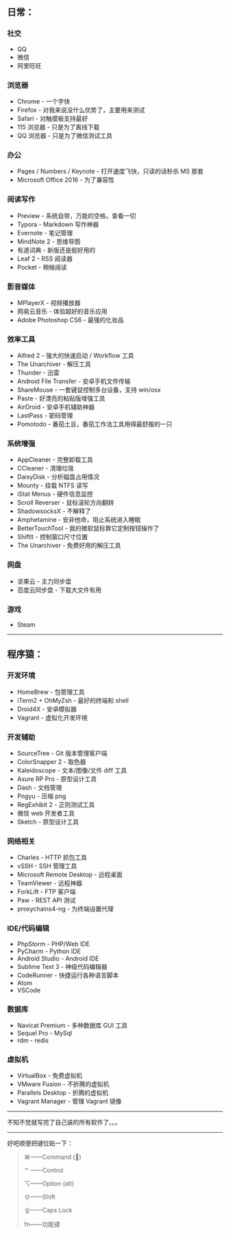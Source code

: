 

## 日常：

### 社交

- QQ
- 微信
- 阿里旺旺

### 浏览器

- Chrome - 一个字快
- Firefox - 对我来说没什么优势了，主要用来测试
- Safari - 对触摸板支持最好
- 115 浏览器 - 只是为了离线下载
- QQ 浏览器 - 只是为了微信测试工具

### 办公

- Pages / Numbers / Keynote - 打开速度飞快，只读的话秒杀 MS 那套
- Microsoft Office 2016 - 为了兼容性

### 阅读写作

- Preview - 系统自带，万能的空格，查看一切
- Typora - Markdown 写作神器
- Evernote - 笔记管理
- MindNote 2 - 思维导图
- 有道词典 - 新版还是挺好用的
- Leaf 2 - RSS 阅读器
- Pocket - 稍候阅读

### 影音媒体

- MPlayerX - 视频播放器
- 网易云音乐 - 体验超好的音乐应用
- Adobe Photoshop CS6 - 最强的化妆品

### 效率工具

- Alfred 2 - 强大的快速启动 / Workflow 工具
- The Unarchiver - 解压工具
- Thunder - 迅雷
- Android File Transfer - 安卓手机文件传输
- ShareMouse - 一套键鼠控制多台设备，支持 win/osx
- Paste - 好漂亮的粘贴版增强工具
- AirDroid - 安卓手机辅助神器
- LastPass - 密码管理
- Pomotodo - 番茄土豆，番茄工作法工具用得最舒服的一只

### 系统增强

- AppCleaner - 完整卸载工具
- CCleaner - 清理垃圾
- DaisyDisk - 分析磁盘占用情况
- Mounty - 挂载 NTFS 读写
- iStat Menus - 硬件信息监控
- Scroll Reverser - 鼠标滚轮方向翻转
- ShadowsocksX - 不解释了
- Amphetamine - 安非他命，阻止系统进入睡眠
- BetterTouchTool - 我的微软鼠标靠它定制按钮操作了
- Shiftlt - 控制窗口尺寸位置
- The Unarchiver - 免费好用的解压工具

### 网盘

- 坚果云 - 主力同步盘
- 百度云同步盘 - 下载大文件有用

### 游戏

- Steam

------

## 程序猿：

### 开发环境

- HomeBrew - 包管理工具
- iTerm2 + OhMyZsh - 最好的终端和 shell
- Droid4X - 安卓模拟器
- Vagrant - 虚拟化开发环境

### 开发辅助

- SourceTree - Git 版本管理客户端
- ColorSnapper 2 - 取色器
- Kaleidoscope - 文本/图像/文件 diff 工具
- Axure RP Pro - 原型设计工具
- Dash - 文档管理
- Pngyu - 压缩 png
- RegExhibit 2 - 正则测试工具
- 微信 web 开发者工具
- Sketch - 原型设计工具

### 网络相关

- Charles - HTTP 抓包工具
- vSSH - SSH 管理工具
- Microsoft Remote Desktop - 远程桌面
- TeamViewer - 远程神器
- ForkLift - FTP 客户端
- Paw - REST API 测试
- proxychains4-ng - 为终端设置代理

### IDE/代码编辑

- PhpStorm - PHP/Web IDE
- PyCharm - Python IDE
- Android Studio - Android IDE
- Sublime Text 3 - 神级代码编辑器
- CodeRunner - 快捷运行各种语言脚本
- Atom
- VSCode

### 数据库

- Navicat Premium - 多种数据库 GUI 工具
- Sequel Pro - MySql
- rdm - redis

### 虚拟机

- VirtualBox - 免费虚拟机
- VMware Fusion - 不折腾的虚拟机
- Parallels Desktop - 折腾的虚拟机
- Vagrant Manager - 管理 Vagrant 镜像

------

不知不觉就写完了自己装的所有软件了。。。



------

好吧顺便把键位贴一下：

> ⌘——Command ()
>
> ⌃ ——Control
>
> ⌥——Option (alt)
>
> ⇧——Shift
>
> ⇪——Caps Lock
>
> fn——功能键

